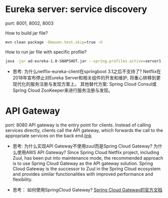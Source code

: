 # Eureka server: service discovery
port: 8001, 8002, 8003

How to build jar file?
```bash
mvn clean package -Dmaven.test.skip=true -U
```

How to run jar file with specific profile?
```bash
java -jar ad-eureka-1.0-SNAPSHOT.jar --spring.profiles.active=server1
```

- 思考: 为什么netflix-eureka-client在springboot 3.1之后不支持了?
  Netflix在2018年宣布停止对Eureka Server和相关组件的开发和维护, 将重心转移到更现代化的服务注册与发现方案上。
  其他替代方案: Spring Cloud Consul或Spring Cloud ZooKeeper来进行服务注册与发现。

# API Gateway

port: 8080
API gateway is the entry point for clients. Instead of calling services directly, clients call the API gateway, 
which forwards the call to the appropriate services on the back end.[link](https://learn.microsoft.com/en-us/azure/architecture/guide/architecture-styles/microservices)

- 思考: 为什么实现API Gateway不使用zuul而是Spring Cloud Gateway? 为什么使用AWS API Gateway?
Since Spring Cloud Netflix project, including Zuul, has been put into maintenance mode, the recommended approach is to use Spring Cloud Gateway as the API gateway solution. 
Spring Cloud Gateway is the successor to Zuul in the Spring Cloud ecosystem and provides similar functionalities with improved performance and flexibility.


- 思考： 如何使用SpringCloud Gateway? [Spring Cloud Gateway的官方文档](https://cloud.spring.io/spring-cloud-gateway/reference/html/)





